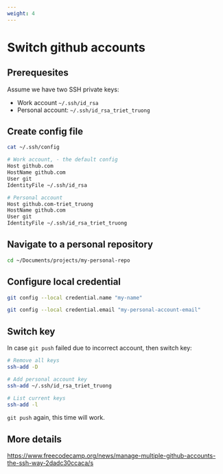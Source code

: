 ```yaml
---
weight: 4
---
```


# Switch github accounts

## Prerequesites

Assume we have two SSH private keys:

- Work account `~/.ssh/id_rsa`
- Personal account: `~/.ssh/id_rsa_triet_truong`

## Create config file

  ```bash
  cat ~/.ssh/config
  ```

  ```bash
  # Work account, - the default config
  Host github.com
  HostName github.com
  User git
  IdentityFile ~/.ssh/id_rsa
  
  # Personal account
  Host github.com-triet_truong    
  HostName github.com
  User git
  IdentityFile ~/.ssh/id_rsa_triet_truong
  ```

## Navigate to a personal repository

  ```bash
  cd ~/Documents/projects/my-personal-repo
  ```
  
## Configure local credential

  ```bash
  git config --local credential.name "my-name"    
  ``` 

  ```bash
  git config --local credential.email "my-personal-account-email"
  ```

## Switch key

  In case `git push` failed due to incorrect account, then switch key:

  ```bash
  # Remove all keys
  ssh-add -D
  ```

  ```bash
  # Add personal account key
  ssh-add ~/.ssh/id_rsa_triet_truong
  ```

  ```bash
  # List current keys
  ssh-add -l
  ```

`git push` again, this time will work.

## More details

<https://www.freecodecamp.org/news/manage-multiple-github-accounts-the-ssh-way-2dadc30ccaca/s>
